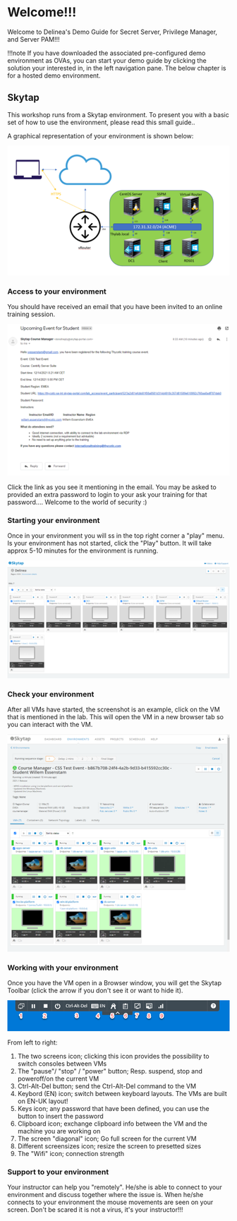 # Welcome!!!

Welcome to Delinea's Demo Guide for Secret Server, Privilege Manager, and Server PAM!!!

!!!note
    If you have downloaded the associated pre-configured demo environment as OVAs, you can start your demo guide by clicking the solution your interested in, in the left navigation pane. The below chapter is for a hosted demo environment.
## Skytap

This workshop runs from a Skytap environment. To present you with a basic set of how to use the environment, please read this small guide..

A graphical representation of your environment is shown below:

![Lab Infra](images/lab000.png)


### Access to your environment

You should have received an email that you have been invited to an online training session.

![Lab Infra](images/lab001.png)


Click the link as you see it mentioning in the email. You may be asked to provided an extra password to login to your ask your training for that password.... Welcome to the world of security :)

### Starting your environment

Once in your environment you will ss in the top right corner a "play" menu. Is your environment has not started, click the "Play" button. It will take approx 5-10 minutes for the environment is running.

![Lab Infra](images/lab002.png)


### Check your environment

After all VMs have started, the screenshot is an example, click on the VM that is mentioned in the lab. This will open the VM in a new browser tab so you can interact with the VM.

![Lab Infra](images/lab003.png)


### Working with your environment

Once you have the VM open in a Browser window, you will get the Skytap Toolbar (click the arrow if you don't see it or want to hide it).

![Lab Infra](images/lab004.png)


From left to right:

1. The two screens icon; clicking this icon provides the possibility to switch consoles between VMs
2. The "pause"/ "stop" / "power" button; Resp. suspend, stop and poweroff/on the current VM
3. Ctrl-Alt-Del button; send the Ctrl-Alt-Del command to the VM
4. Keybord (EN) icon; switch between keyboard layouts. The VMs are built on EN-UK layout!
5. Keys icon; any password that have been defined, you can use the button to insert the password
6. Clipboard icon; exchange clipboard info between the VM and the machine you are working on
7. The screen "diagonal" icon; Go full screen for the current VM
8. Different screensizes icon; resize the screen to presetted sizes
9. The "Wifi" icon; connection strength

### Support to your environment

Your instructor can help you "remotely". He/she is able to connect to your environment and discuss together where the issue is. When he/she connects to your environment the mouse movements are seen on your screen. Don't be scared it is not a virus, it's your instructor!!!

